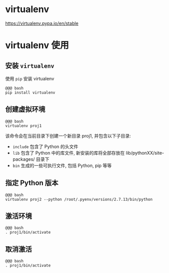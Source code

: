 <!SLIDE center subsection>
# virtualenv

https://virtualenv.pypa.io/en/stable

<!SLIDE transition=turnUp>

# virtualenv 使用

## 安装 `virtualenv`
使用 `pip` 安装 virtualenv

    @@@ bash
    pip install virtualenv

## 创建虚拟环境

    @@@ bash
    virtualenv proj1

该命令会在当前目录下创建一个新目录 proj1, 并包含以下子目录:

- `include` 包含了 Python 的头文件
- `lib` 包含了 Python 中的库文件, 新安装的库将全部存放在 lib/pythonXX/site-packages/ 目录下
- `bin` 生成的一些可执行文件, 包括 Python, pip 等等

## 指定 Python 版本

    @@@ bash
    virtualenv proj2 --python /root/.pyenv/versions/2.7.13/bin/python

## 激活环境

    @@@ bash
    . proj1/bin/activate

## 取消激活

    @@@ bash
    . proj1/bin/activate
